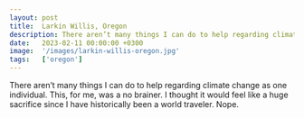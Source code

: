 ```yaml
---
layout: post
title:  Larkin Willis, Oregon
description: There aren’t many things I can do to help regarding climate change as one individual. This, for me, was a no brainer. I thought it would feel like a h...
date:   2023-02-11 00:00:00 +0300
image:  '/images/larkin-willis-oregon.jpg'
tags:   ['oregon']
---
```

There aren’t many things I can do to help regarding climate change as one individual. This, for me, was a no brainer. I thought it would feel like a huge sacrifice since I have historically been a world traveler. Nope.

